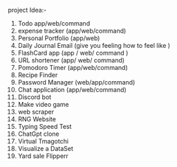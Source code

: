 project Idea:-

1. Todo app/web/command
2. expense tracker (app/web/command)
3. Personal Portfolio (app/web)
4. Daily Journal Email (give you feeling how to feel like )
5. FlashCard app (app / web/ command )
6. URL shortener (app/ web/ command)
7. Pomodoro Timer (app/web/command)
8. Recipe Finder
9. Password Manager (web/app/command)
10. Chat application (app/web/command)
11. Discord bot
12. Make video game
13. web scraper
14. RNG Website
15. Typing Speed Test
16. ChatGpt clone
17. Virtual Tmagotchi
18. Visualize a DataSet
19. Yard sale Flipperr
